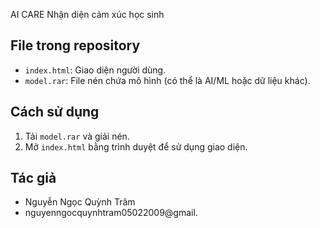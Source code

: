 AI CARE
Nhận diện cảm xúc học sinh
## File trong repository

- `index.html`: Giao diện người dùng.
- `model.rar`: File nén chứa mô hình (có thể là AI/ML hoặc dữ liệu khác).

## Cách sử dụng

1. Tải `model.rar` và giải nén.
2. Mở `index.html` bằng trình duyệt để sử dụng giao diện.
## Tác giả

- Nguyễn Ngọc Quỳnh Trâm
- nguyenngocquynhtram05022009@gmail.
